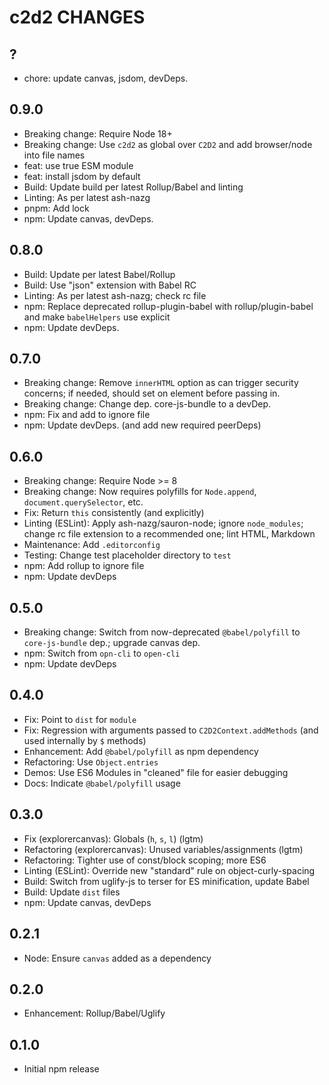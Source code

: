 # c2d2 CHANGES

## ?

- chore: update canvas, jsdom, devDeps.

## 0.9.0

- Breaking change: Require Node 18+
- Breaking change: Use `c2d2` as global over `C2D2` and add browser/node
   into file names
- feat: use true ESM module
- feat: install jsdom by default
- Build: Update build per latest Rollup/Babel and linting
- Linting: As per latest ash-nazg
- pnpm: Add lock
- npm: Update canvas, devDeps.

## 0.8.0

- Build: Update per latest Babel/Rollup
- Build: Use "json" extension with Babel RC
- Linting: As per latest ash-nazg; check rc file
- npm: Replace deprecated rollup-plugin-babel with rollup/plugin-babel
    and make `babelHelpers` use explicit
- npm: Update devDeps.

## 0.7.0

- Breaking change: Remove `innerHTML` option as can trigger security
  concerns; if needed, should set on element before passing in.
- Breaking change: Change dep. core-js-bundle to a devDep.
- npm: Fix and add to ignore file
- npm: Update devDeps. (and add new required peerDeps)

## 0.6.0

- Breaking change: Require Node >= 8
- Breaking change: Now requires polyfills for `Node.append`,
  `document.querySelector`, etc.
- Fix: Return `this` consistently (and explicitly)
- Linting (ESLint): Apply ash-nazg/sauron-node; ignore `node_modules`;
    change rc file extension to a recommended one; lint HTML, Markdown
- Maintenance: Add `.editorconfig`
- Testing: Change test placeholder directory to `test`
- npm: Add rollup to ignore file
- npm: Update devDeps

## 0.5.0

- Breaking change: Switch from now-deprecated `@babel/polyfill` to
    `core-js-bundle` dep.; upgrade canvas dep.
- npm: Switch from `opn-cli` to `open-cli`
- npm: Update devDeps

## 0.4.0

- Fix: Point to `dist` for `module`
- Fix: Regression with arguments passed to `C2D2Context.addMethods` (and
    used internally by `$` methods)
- Enhancement: Add `@babel/polyfill` as npm dependency
- Refactoring: Use `Object.entries`
- Demos: Use ES6 Modules in "cleaned" file for easier debugging
- Docs: Indicate `@babel/polyfill` usage

## 0.3.0

- Fix (explorercanvas): Globals (`h`, `s`, `l`) (lgtm)
- Refactoring (explorercanvas): Unused variables/assignments (lgtm)
- Refactoring: Tighter use of const/block scoping; more ES6
- Linting (ESLint): Override new "standard" rule on object-curly-spacing
- Build: Switch from uglify-js to terser for ES minification, update Babel
- Build: Update `dist` files
- npm: Update canvas, devDeps

## 0.2.1

- Node: Ensure `canvas` added as a dependency

## 0.2.0

- Enhancement: Rollup/Babel/Uglify

## 0.1.0

- Initial npm release
